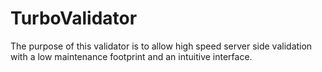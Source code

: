 TurboValidator
==============

The purpose of this validator is to allow high speed server side
validation with a low maintenance footprint and an intuitive interface.
